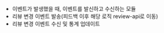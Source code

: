 - 이벤트가 발생했을 때, 이벤트를 발신하고 수신하는 모듈
- 리뷰 변경 이벤트 발송(피드백 이후 해당 로직 review-api로 이동)
- 리뷰 변경 이벤트 수신 및 통계 업데이트